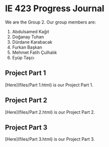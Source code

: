 # IE 423 Progress Journal

We are the Group 2. Our group members are:
1. Abdulsamed Kağıt
2. Doğanay Tuhan
3. Dürdane Karabacak
4. Furkan Başkan
5. Mehmet Fatih Çulhalık
6. Eyüp Taşcı

## Project Part 1
[Here](files/Part 1.html) is our Project Part 1.

## Project Part 2
[Here](files/Part 2.html) is our Project Part 2.

## Project Part 3
[Here](files/Part 3.html) is our Project Part 3.
